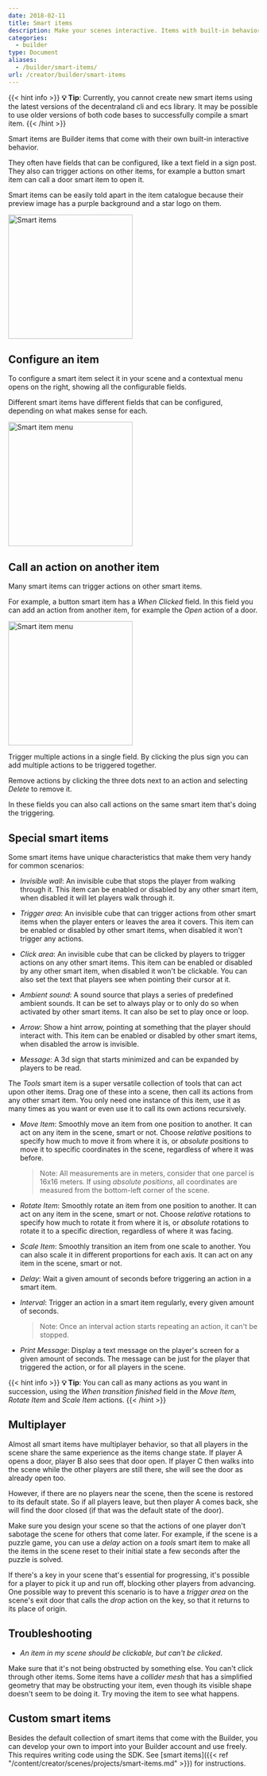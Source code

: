 ```yaml
---
date: 2018-02-11
title: Smart items
description: Make your scenes interactive. Items with built-in behaviors.
categories:
  - builder
type: Document
aliases:
  - /builder/smart-items/
url: /creator/builder/smart-items
---
```


{{< hint info >}}
**💡 Tip**:  Currently, you cannot create new smart items using the latest versions of the decentraland cli and ecs library. It may be possible to use older versions of both code bases to successfully compile a smart item. 
{{< /hint >}}

Smart items are Builder items that come with their own built-in interactive behavior.

They often have fields that can be configured, like a text field in a sign post. They also can trigger actions on other items, for example a button smart item can call a door smart item to open it.

Smart items can be easily told apart in the item catalogue because their preview image has a purple background and a star logo on them.

<img src="/images/media/builder-smart-items.png" alt="Smart items" width="250"/>

## Configure an item

To configure a smart item select it in your scene and a contextual menu opens on the right, showing all the configurable fields.

Different smart items have different fields that can be configured, depending on what makes sense for each.

<img src="/images/media/builder-smart-items-menu.png" alt="Smart item menu" width="250"/>

## Call an action on another item

Many smart items can trigger actions on other smart items.

For example, a button smart item has a _When Clicked_ field. In this field you can add an action from another item, for example the _Open_ action of a door.

<img src="/images/media/builder-actions.png" alt="Smart item menu" width="250"/>

Trigger multiple actions in a single field. By clicking the plus sign you can add multiple actions to be triggered together.

Remove actions by clicking the three dots next to an action and selecting _Delete_ to remove it.

In these fields you can also call actions on the same smart item that's doing the triggering.

## Special smart items

Some smart items have unique characteristics that make them very handy for common scenarios:

- _Invisible wall_: An invisible cube that stops the player from walking through it. This item can be enabled or disabled by any other smart item, when disabled it will let players walk through it.

- _Trigger area_: An invisible cube that can trigger actions from other smart items when the player enters or leaves the area it covers. This item can be enabled or disabled by other smart items, when disabled it won't trigger any actions.

- _Click area_: An invisible cube that can be clicked by players to trigger actions on any other smart items. This item can be enabled or disabled by any other smart item, when disabled it won't be clickable. You can also set the text that players see when pointing their cursor at it.

- _Ambient sound_: A sound source that plays a series of predefined ambient sounds. It can be set to always play or to only do so when activated by other smart items. It can also be set to play once or loop.

- _Arrow_: Show a hint arrow, pointing at something that the player should interact with. This item can be enabled or disabled by other smart items, when disabled the arrow is invisible.

- _Message_: A 3d sign that starts minimized and can be expanded by players to be read.

The _Tools_ smart item is a super versatile collection of tools that can act upon other items. Drag one of these into a scene, then call its actions from any other smart item. You only need one instance of this item, use it as many times as you want or even use it to call its own actions recursively.

- _Move Item_: Smoothly move an item from one position to another. It can act on any item in the scene, smart or not. Choose _relative_ positions to specify how much to move it from where it is, or _absolute_ positions to move it to specific coordinates in the scene, regardless of where it was before.

  > Note: All measurements are in meters, consider that one parcel is 16x16 meters. If using _absolute positions_, all coordinates are measured from the bottom-left corner of the scene.

- _Rotate Item_: Smoothly rotate an item from one position to another. It can act on any item in the scene, smart or not. Choose _relative_ rotations to specify how much to rotate it from where it is, or _absolute_ rotations to rotate it to a specific direction, regardless of where it was facing.

- _Scale Item_: Smoothly transition an item from one scale to another. You can also scale it in different proportions for each axis. It can act on any item in the scene, smart or not.

- _Delay_: Wait a given amount of seconds before triggering an action in a smart item.

- _Interval_: Trigger an action in a smart item regularly, every given amount of seconds.

  > Note: Once an interval action starts repeating an action, it can't be stopped.

- _Print Message_: Display a text message on the player's screen for a given amount of seconds. The message can be just for the player that triggered the action, or for all players in the scene.

{{< hint info >}}
**💡 Tip**:  You can call as many actions as you want in succession, using the _When transition finished_ field in the _Move Item_, _Rotate Item_ and _Scale Item_ actions.
{{< /hint >}}

## Multiplayer

Almost all smart items have multiplayer behavior, so that all players in the scene share the same experience as the items change state. If player A opens a door, player B also sees that door open. If player C then walks into the scene while the other players are still there, she will see the door as already open too.

However, if there are no players near the scene, then the scene is restored to its default state. So if all players leave, but then player A comes back, she will find the door closed (if that was the default state of the door).

Make sure you design your scene so that the actions of one player don't sabotage the scene for others that come later. For example, if the scene is a puzzle game, you can use a _delay_ action on a _tools_ smart item to make all the items in the scene reset to their initial state a few seconds after the puzzle is solved.

If there's a key in your scene that's essential for progressing, it's possible for a player to pick it up and run off, blocking other players from advancing. One possible way to prevent this scenario is to have a _trigger area_ on the scene's exit door that calls the _drop_ action on the key, so that it returns to its place of origin.

## Troubleshooting

- _An item in my scene should be clickable, but can't be clicked_.

Make sure that it's not being obstructed by something else. You can't click through other items. Some items have a _collider mesh_ that has a simplified geometry that may be obstructing your item, even though its visible shape doesn't seem to be doing it. Try moving the item to see what happens.

## Custom smart items

Besides the default collection of smart items that come with the Builder, you can develop your own to import into your Builder account and use freely. This requires writing code using the SDK. See [smart items]({{< ref "/content/creator/scenes/projects/smart-items.md" >}}) for instructions.
